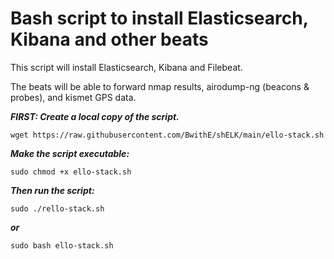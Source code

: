 # Bash script to install Elasticsearch, Kibana and other beats
This script will install Elasticsearch, Kibana and Filebeat.

The beats will be able to forward nmap results, airodump-ng (beacons & probes), and kismet GPS data.

**_FIRST: Create a local copy of the script._**

```wget https://raw.githubusercontent.com/BwithE/shELK/main/ello-stack.sh```

**_Make the script executable:_**

```sudo chmod +x ello-stack.sh```

**_Then run the script:_**

```sudo ./rello-stack.sh``` 

**_or_**

```sudo bash ello-stack.sh```


